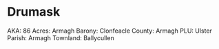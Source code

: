 # Drumask

AKA: 86
Acres: Armagh
Barony: Clonfeacle
County: Armagh
PLU: Ulster
Parish: Armagh
Townland: Ballycullen
